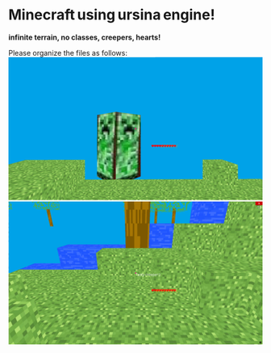 # __Minecraft using ursina engine!__
__infinite terrain, no classes, creepers, hearts!__


Please organize the files as follows:
![](updated_screenshot.png)
![](newest_screenshot.png)
